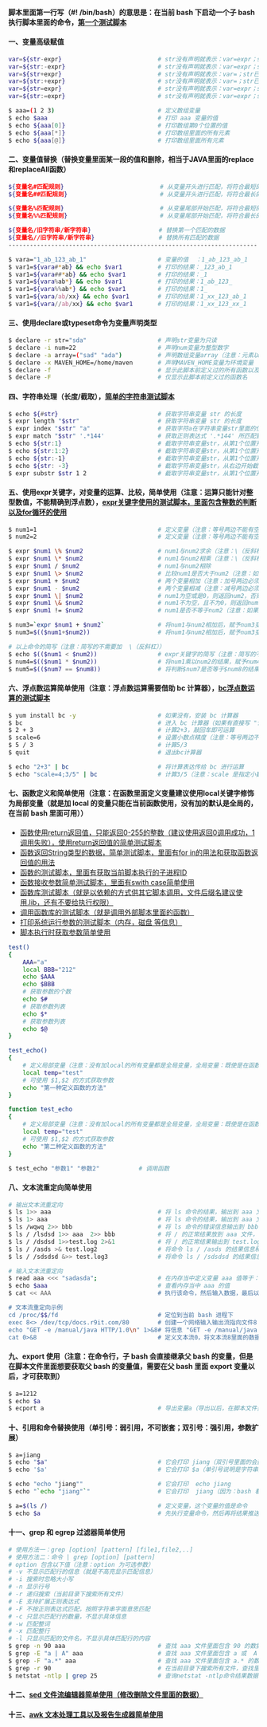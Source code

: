 #### 脚本里面第一行写（#! /bin/bash）的意思是：在当前 bash 下启动一个子 bash 执行脚本里面的命令，[第一个测试脚本](https://github.com/firechiang/linux-test/tree/master/sh/bash-test.sh)
#### 一、变量高级赋值
```bash
var=${str-expr}                           # str没有声明就表示：var=expr；str已声明但没有值就表示：var=；str已声明且有值就表示：var=$str
var=${str:-expr}                          # str没有声明就表示：var=expr；str已声明但没有值就表示：var=expr；str已声明且有值就表示：var=$str
var=${str+expr}                           # str没有声明就表示：var=；str已声明但没有值就表示：var=expr；str已声明且有值就表示：var=expr
var=${str:+expr}                          # str没有声明就表示：var=；str已声明但没有值就表示：var=；str已声明且有值就表示：var=expr
var=${str=expr}                           # str没有声明就表示：var=expr；str已声明但没有值就表示：var=；str已声明且有值就表示：var=$str
var=${str:=expr}                          # str没有声明就表示：var=expr；str已声明但没有值就表示：var=expr；str已声明且有值就表示：var=$str

$ aaa=(1 2 3)                             # 定义数组变量
$ echo $aaa                               # 打印 aaa 变量的值
$ echo ${aaa[0]}                          # 打印数组第0个位置的值
$ echo ${aaa[*]}                          # 打印数组里面的所有元素
$ echo ${aaa[@]}                          # 打印数组里面所有元素
```

#### 二、变量值替换（替换变量里面某一段的值和删除，相当于JAVA里面的replace和replaceAll函数）
```bash
${变量名#匹配规则}                           # 从变量开头进行匹配，将符合最短的数据删除
${变量名##匹配规则}                          # 从变量开头进行匹配，将符合最长的数据删除

${变量名%匹配规则}                           # 从变量尾部开始匹配，将符合最短的数据删除
${变量名%%匹配规则}                          # 从变量尾部开始匹配，将符合最长的数据删除

${变量名/旧字符串/新字符串}                   # 替换第一个匹配的数据
${变量名//旧字符串/新字符串}                  # 替换所有匹配的数据
----------------------------------------------------------------------

$ vara="1_ab_123_ab_1"                    # 变量的值  ：1_ab_123_ab_1
$ var1=${vara#*ab} && echo $var1          # 打印的结果：_123_ab_1
$ var1=${vara##*ab} && echo $var1         # 打印的结果：_1
$ var1=${vara%ab*} && echo $var1          # 打印的结果：1_ab_123_
$ var1=${vara%%ab*} && echo $var1         # 打印的结果：1_
$ var1=${vara/ab/xx} && echo $var1        # 打印的结果：1_xx_123_ab_1
$ var1=${vara//ab/xx} && echo $var1       # 打印的结果：1_xx_123_xx_1
```

#### 三、使用declare或typeset命令为变量声明类型
```bash
$ declare -r str="sda"                    # 声明str变量为只读
$ declare -i num=22                       # 声明num变量为整型数字
$ declare -a array=("sad" "ada")          # 声明数组变量array（注意：元素以空格分隔）
$ declare -x MAVEN_HOME=/home/maven       # 声明MAVEN_HOME变量为环境变量
$ declare -f                              # 显示此脚本前定义过的所有函数以及内容
$ declare -F                              # 仅显示此脚本前定义过的函数名
```

#### 四、字符串处理（长度/截取），[简单的字符串测试脚本](https://github.com/firechiang/linux-test/tree/master/sh/str_example.sh)
```bash
$ echo ${#str}                            # 获取字符串变量 str 的长度
$ expr length "$str"                      # 获取字符串变量 str 的长度
$ expr index "$str" "a"                   # 获取字符a在字符串变量str里面的位置（注意：这个只能查找单个字符）
$ expr match "$str" '.*144'               # 获取正则表达式 '.*144' 所匹配到的字符在字符串变量str里所占的长度
$ echo ${str:1}                           # 截取字符串变量str，从第1个位置开始截一直截到最后（注意：字符串从0开始计算）
$ echo ${str:1:2}                         # 截取字符串变量str，从第1个位置开始，截到第2个位置（注意：字符串从0开始计算）
$ echo ${str:-1}                          # 截取字符串变量str，从第1个位置开始，截到第2个位置（注意：字符串从0开始计算）
$ echo ${str: -3}                         # 截取字符串变量str，从右边开始截，截取3位（注意：-3和冒号之间是有空格的）
$ expr substr $str 1 2                    # 截取字符串变量str，从第1个位置开始，截到第2个位置（注意：字符串从1开始计算）
```

#### 五、使用expr关键字，对变量的运算、比较，简单使用（注意：运算只能针对整型数值，不能精确到浮点数），[expr关键字使用的测试脚本，里面包含整数的判断以及for循环的使用](https://github.com/firechiang/linux-test/tree/master/sh/sum_example.sh)
```bash
$ num1=1                                  # 定义变量（注意：等号两边不能有空格）
$ num2=2                                  # 定义变量（注意：等号两边不能有空格）

$ expr $num1 \% $num2                     # num1与num2求余（注意：\（反斜杠） 表示转义）
$ expr $num1 \* $num2                     # num1与num2相乘（注意：\（反斜杠） 表示转义）
$ expr $num1 / $num2                      # num1与num2相除
$ expr $num1 \> $num2                     # 比较num1是否大于num2（注意：如果比较为真直接返回 1，为假 返回 0但不会输出。 \（反斜杠） 表示转义） 
$ expr $num1 + $num2                      # 两个变量相加（注意：加号两边必须有空格）
$ expr $num1 - $num2                      # 两个变量相减（注意：减号两边必须有空格）
$ expr $num1 \| $num2                     # num1为空或是0，则返回num2，否则返回 num1（注意： \（反斜杠） 表示转义）
$ expr $num1 \& $num2                     # num1不为空，且不为0，则返回num1，否则返回 0（注意： \（反斜杠） 表示转义）
$ expr $num1 != $num2                     # num1是否不等于num2（注意：如果比较为真直接返回 1，为假 返回 0但不会输出。 \（反斜杠） 表示转义）

$ num3=`expr $num1 + $num2`               # 将num1与num2相加后，赋予num3变量 （注意：等号两边不能有空格，加号两边必须有空格）
$ num3=$(($num1+$num2))                   # 将num1与num2相加后，赋予num3变量

# 以上命令的简写（注意：简写的不需要加  \（反斜杠））
$ echo $(($num1 < $num2))                 # expr关键字的简写（注意：简写的不需要加  \（反斜杠））
$ num4=$(($num1 * $num2))                 # 将num1乘以num2的结果，赋予num4
$ num5=$(($num7 == $num8))                # 将判断$num7是否等于$num8的结果赋予num5（注意：简写的方式，判断相等要用2个等号）
```

#### 六、浮点数运算简单使用（注意：浮点数运算需要借助 bc 计算器），[bc浮点数运算的测试脚本](https://github.com/firechiang/linux-test/tree/master/sh/bc_example.sh)
```bash
$ yum install bc -y                       # 如果没有，安装 bc 计算器
$ bc                                      # 进入 bc 计算器（如果有直接写 "计算表达式" 即可运算）
$ 2 + 3                                   # 计算2+3，敲回车即可运算
$ scale=6                                 # 设置小数点精度（注意：等号两边不要加空格） 
$ 5 / 3                                   # 计算5/3
$ quit                                    # 退出bc计算器

$ echo "2+3" | bc                         # 将计算表达传给 bc 进行运算
$ echo "scale=4;3/5" | bc                 # 计算3/5（注意：scale 是指定小数点精度）
```

#### 七、函数定义和简单使用（注意：在函数里面定义变量建议使用local关键字修饰为局部变量（就是加 local 的变量只能在当前函数使用，没有加的默认是全局的，在当前 bash 里面可用））
 - [函数使用return返回值，只能返回0-255的整数（建议使用返回0调用成功，1调用失败），使用return返回值的简单测试脚本](https://github.com/firechiang/linux-test/tree/master/sh/function_example_2.sh)
 - [函数返回String类型的数据，简单测试脚本，里面有for in的用法和获取函数返回值的用法](https://github.com/firechiang/linux-test/tree/master/sh/function_example_3.sh)
 - [函数的测试脚本，里面有获取当前脚本执行的子进程ID](https://github.com/firechiang/linux-test/tree/master/sh/function_example.sh)
 - [函数接收参数简单测试脚本，里面有swith case简单使用](https://github.com/firechiang/linux-test/tree/master/sh/function_example_1.sh)
 - [函数库测试脚本（就是以依赖的方式供其它脚本调用，文件后缀名建议使用.lib，还有不要给执行权限）](https://github.com/firechiang/linux-test/tree/master/sh/base_function.lib)
 - [调用函数库的测试脚本（就是调用外部脚本里面的函数）](https://github.com/firechiang/linux-test/tree/master/sh/function_example_4.sh)
 - [打印系统运行参数的测试脚本（内存，磁盘 等信息）](https://github.com/firechiang/linux-test/tree/master/sh/function_example_5.sh)
 - [脚本执行时获取参数简单使用](https://github.com/firechiang/linux-test/tree/master/sh/param-test.sh)
```bash
test()
{
    AAA="a"
    local BBB="212"
    echo $AAA
    echo $BBB
    # 获取参数的个数
    echo $#        
    # 获取参数列表                         
    echo $*      
    # 获取参数列表                           
    echo $@                                 
}

test_echo()
{
    # 定义局部变量（注意：没有加local的所有变量都是全局变量，全局变量：既使是在函数外面也是可以使用的）
    local temp="test"
    # 可使用 $1,$2 的方式获取参数
    echo "第一种定义函数的方法"
}

function test_echo
{
    # 定义局部变量（注意：没有加local的所有变量都是全局变量，全局变量：既使是在函数外面也是可以使用的）
    local temp="test"
    # 可使用 $1,$2 的方式获取参数
    echo "第二种定义函数的方法"
}

$ test_echo "参数1" "参数2"           # 调用函数
```

#### 八、文本流重定向简单使用
```bash
# 输出文本流重定向
$ ls 1>> aaa                              # 将 ls 命令的结果，输出到 aaa 文件，1代表ls命令正常输出的数据，可以不写默认就是1（不会覆盖文件原有内容）  
$ ls 1> aaa                               # 将 ls 命令的结果，输出到 aaa 文件，1代表ls命令正常输出的数据，可以不写默认就是1（会覆盖文件所有内容）   
$ ls /wqwq 2>> bbb                        # 将 ls 命令的错误信息输出到 bbb 文件，2代表ls命令错误信息数据（不会覆盖文件原有内容）
$ ls / /lsdsd 1>> aaa  2>> bbb            # 将 / 的正常结果放到 aaa 文件，将 /lsdsd 错误信息放到 bbb 文件
$ ls / /dsdsd 1>>test.log 2>&1            # 将 / 的正常结果输出到 test.log 文件，将 /dsdsd 的错误信息输出到 1，而 1 又指向 test.log 文件，所以最后信息都会输出到test.log（&说明是文本流）
$ ls / /asds >& test.log2                 # 将命令 ls / /asds 的结果信息和错误信息都输出到 test.log2 文件（&说明是文本流，注意：这种写法只能覆盖文件，不能追加）
$ ls / /sdsdsd &>> test.log3              # 将命令 ls / /sdsdsd 的结果信息和错误信息都输出到 test.log3 文件（&说明是文本流，注意：这种写法可覆盖文件数据，也可追加数据）

# 输入文本流重定向
$ read aaa <<< "sadasda";                 # 在内存当中定义变量 aaa 值等于："sadasda"
$ echo $aaa                               # 查看内存当中 aaa 的值
$ cat << AAA                              # 执行该命令，然后输入数据，最后以 AAA 结束，最后的效果就是会输出 两个 AAA 之间的数据

# 文本流重定向示例
cd /proc/$$/fd                            # 定位到当前 bash 进程下
exec 8<> /dev/tcp/docs.r9it.com/80        # 创建一个网络输入输出流指向文件8
echo "GET -e /manual/java HTTP/1.0\n" 1>&8# 将信息 "GET -e /manual/java HTTP/1.0\n" 写入文件8，它会自动发起请求，返回的结果会写在文件8里面
cat 0>&8                                  # 定义文本流0，将文本流8里面的数据读取出来，放到0里面来，然后再显示出来
```

#### 九、export 使用（注意：在命令行，子 bash 会直接继承父 bash 的变量，但是在脚本文件里面想要获取父 bash 的变量值，需要在父 bash 里面 export 变量以后，才可获取到）
```bash
$ a=1212
$ echo $a
$ ecport a                                # 导出变量a（导出以后，在脚本文件里面就可以获取到变量a的值了了）
```

#### 十、引用和命令替换使用（单引号：弱引用，不可嵌套；双引号：强引用，参数扩展）
```bash
$ a=jiang
$ echo "$a"                               # 它会打印 jiang（双引号里面的会直接被当成命令来执行，但是不能包含花括号（就是{}））
$ echo '$a'                               # 它会打印 $a（单引号说明是字符串） 

$ echo "echo "jiang""                     # 它会打印  echo jiang
$ echo "`echo "jiang"`"                   # 它会打印  jiang（因为：bash 看到 ` 号，包起来的数据，会当成命令来预先执行，然后将结果推送回来，这个可以理解为命令替换）

$ a=$(ls /)                               # 定义变量，这个变量的值是命令
$ echo $a                                 # 先执行变量命令，然后再将结果推送回来，在打印出来
```

#### 十一、grep 和 egrep 过滤器简单使用
```bash
# 使用方法一：grep [option] [pattern] [file1,file2,..]
# 使用方法二：命令 | grep [option] [pattern] 
# option 包含以下值（注意：option 为可选参数）
# -v 不显示匹配行的信息（就是不高亮显示匹配信息）
# -i 搜索时忽略大小写
# -n 显示行号
# -r 递归搜索（当前目录下搜索所有文件）
# -E 支持扩展正则表达式
# -F 不按正则表达式匹配，按照字符串字面意思匹配
# -c 只显示匹配行的数量，不显示具体信息
# -w 匹配整词
# -x 匹配整行
# -l 只显示匹配的文件名，不显示具体匹配行的内容
$ grep -n 90 aaa                          # 查找 aaa 文件里面包含 90 的数据，并显示数据所在行号
$ grep -E "a | A" aaa                     # 查找 aaa 文件里面包含 a 或  A 的数据（因为 a | A 是扩展正则表达式，所以加了-E参数，也可以直接使用egrep）
$ grep -F "a.*" aaa                       # 查找 aaa 文件里面包含 a.* 的数据（因为 a.* 是正则表达式，但是我们要以字面意思匹配，所以加了-F 参数）
$ grep -r 90                              # 在当前目录下搜索所有文件，查找里面包含90的数据（注意：这个搜索结果里面会显示文件名）
$ netstat -ntlp | grep 25                 # 查询netstat -ntlp命令结果数据包含25的数据
```

#### 十二、[sed 文件流编辑器简单使用（修改删除文件里面的数据）](https://github.com/firechiang/linux-test/tree/master/docs/sed-simple-use.md)

#### 十三、[awk 文本处理工具以及报告生成器简单使用](https://github.com/firechiang/linux-test/tree/master/docs/awk-simple-use.md)
